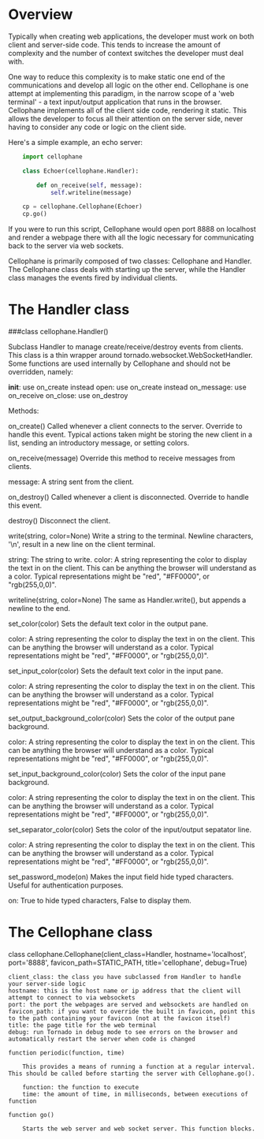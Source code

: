 Overview
========

Typically when creating web applications, the developer must work on both client and server-side code. This tends to increase the amount of complexity and the number of context switches the developer must deal with.

One way to reduce this complexity is to make static one end of the communications and develop all logic on the other end. Cellophane is one attempt at implementing this paradigm, in the narrow scope of a 'web terminal' - a text input/output application that runs in the browser. Cellophane implements all of the client side code, rendering it static. This allows the developer to focus all their attention on the server side, never having to consider any code or logic on the client side.

Here's a simple example, an echo server:

```python
    import cellophane

    class Echoer(cellophane.Handler):

        def on_receive(self, message):
            self.writeline(message)

    cp = cellophane.Cellophane(Echoer)
    cp.go()
```

If you were to run this script, Cellophane would open port 8888 on localhost and render a webpage there with all the logic necessary for communicating back to the server via web sockets.

Cellophane is primarily composed of two classes: Cellophane and Handler. The Cellophane class deals with starting up the server, while the Handler class manages the events fired by individual clients. 


The Handler class
=================

###class cellophane.Handler()

Subclass Handler to manage create/receive/destroy events from clients. This class is a thin wrapper around tornado.websocket.WebSocketHandler. Some functions are used internally by Cellophane and should not be overridden, namely:

__init__: use on_create instead
open: use on_create instead
on_message: use on_receive
on_close: use on_destroy

Methods:

on_create()
Called whenever a client connects to the server. Override to handle this event. Typical actions taken might be storing the new client in a list, sending an introductory message, or setting colors.

on_receive(message)
Override this method to receive messages from clients.

message: A string sent from the client.

on_destroy()
Called whenever a client is disconnected. Override to handle this event.

destroy()
Disconnect the client.

write(string, color=None)
Write a string to the terminal. Newline characters, '\n', result in a new line on the client terminal.

string: The string to write.
color: A string representing the color to display the text in on the client. This can be anything the browser will understand as a color. Typical representations might be "red", "#FF0000", or "rgb(255,0,0)".

writeline(string, color=None)
The same as Handler.write(), but appends a newline to the end.

set_color(color)
Sets the default text color in the output pane.

color: A string representing the color to display the text in on the client. This can be anything the browser will understand as a color. Typical representations might be "red", "#FF0000", or "rgb(255,0,0)".

set_input_color(color)
Sets the default text color in the input pane.

color: A string representing the color to display the text in on the client. This can be anything the browser will understand as a color. Typical representations might be "red", "#FF0000", or "rgb(255,0,0)".

set_output_background_color(color)
Sets the color of the output pane background.

color: A string representing the color to display the text in on the client. This can be anything the browser will understand as a color. Typical representations might be "red", "#FF0000", or "rgb(255,0,0)".

set_input_background_color(color)
Sets the color of the input pane background.

color: A string representing the color to display the text in on the client. This can be anything the browser will understand as a color. Typical representations might be "red", "#FF0000", or "rgb(255,0,0)".

set_separator_color(color)
Sets the color of the input/output sepatator line. 

color: A string representing the color to display the text in on the client. This can be anything the browser will understand as a color. Typical representations might be "red", "#FF0000", or "rgb(255,0,0)".

set_password_mode(on)
Makes the input field hide typed characters. Useful for authentication purposes.

on: True to hide typed characters, False to display them.
    

The Cellophane class
====================

class cellophane.Cellophane(client_class=Handler, hostname='localhost', 
                            port='8888', favicon_path=STATIC_PATH, 
                            title='cellophane', debug=True)
                            
    client_class: the class you have subclassed from Handler to handle your server-side logic
    hostname: this is the host name or ip address that the client will attempt to connect to via websockets
    port: the port the webpages are served and websockets are handled on
    favicon_path: if you want to override the built in favicon, point this to the path containing your favicon (not at the favicon itself)
    title: the page title for the web terminal
    debug: run Tornado in debug mode to see errors on the browser and automatically restart the server when code is changed        
    
    function periodic(function, time)
    
        This provides a means of running a function at a regular interval. This should be called before starting the server with Cellophane.go().
        
        function: the function to execute
        time: the amount of time, in milliseconds, between executions of function
        
    function go()
        
        Starts the web server and web socket server. This function blocks.

